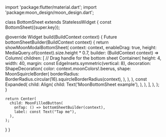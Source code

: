 import 'package:flutter/material.dart';
import 'package:moon_design/moon_design.dart';

class BottomSheet extends StatelessWidget {
  const BottomSheet({super.key});

  @override
  Widget build(BuildContext context) {
    Future<dynamic> bottomSheetBuilder(BuildContext context) {
      return showMoonModalBottomSheet(
        context: context,
        enableDrag: true,
        height: MediaQuery.of(context).size.height * 0.7,
        builder: (BuildContext context) => Column(
          children: [
            // Drag handle for the bottom sheet
            Container(
              height: 4,
              width: 40,
              margin: const EdgeInsets.symmetric(vertical: 8),
              decoration: ShapeDecoration(
                color: context.moonColors!.beerus,
                shape: MoonSquircleBorder(
                  borderRadius: BorderRadius.circular(16).squircleBorderRadius(context),
                ),
              ),
            ),
            const Expanded(
              child: Align(
                child: Text('MoonBottomSheet example'),
              ),
            ),
          ],
        ),
      );
    }

    return Center(
      child: MoonFilledButton(
        onTap: () => bottomSheetBuilder(context),
        label: const Text("Tap me"),
      ),
    );
  }
}